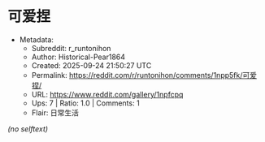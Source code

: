 # 可爱捏

- Metadata:
  - Subreddit: r_runtonihon
  - Author: Historical-Pear1864
  - Created: 2025-09-24 21:50:27 UTC
  - Permalink: https://reddit.com/r/runtonihon/comments/1npp5fk/可爱捏/
  - URL: https://www.reddit.com/gallery/1npfcpq
  - Ups: 7 | Ratio: 1.0 | Comments: 1
  - Flair: 日常生活

_(no selftext)_
